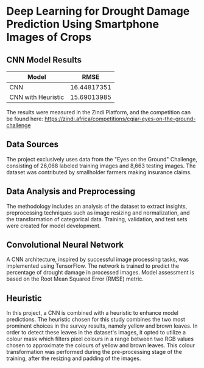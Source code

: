 # Deep Learning for Drought Damage Prediction Using Smartphone Images of Crops

## CNN Model Results
| Model              | RMSE         |
| ------------------ | ------------ |
| CNN                | 16.44817351  |
| CNN with Heuristic | 15.69013985  |

The results were measured in the Zindi Platform, and the competition can be found here: 
https://zindi.africa/competitions/cgiar-eyes-on-the-ground-challenge

## Data Sources 
The project exclusively uses data from the "Eyes on the Ground" Challenge, consisting of 26,068 labeled training images and 8,663 testing images. The dataset was contributed by smallholder farmers making insurance claims.

## Data Analysis and Preprocessing
The methodology includes an analysis of the dataset to extract insights, preprocessing techniques such as image resizing and normalization, and the transformation of categorical data. Training, validation, and test sets were created for model development.

## Convolutional Neural Network
A CNN architecture, inspired by successful image processing tasks, was implemented using TensorFlow. The network is trained to predict the percentage of drought damage in processed images. Model assessment is based on the Root Mean Squared Error (RMSE) metric.

## Heuristic 
In this project, a CNN is combined with a heuristic to enhance model predictions. The heuristic chosen for this study combines the two most prominent choices in the survey results, namely yellow and brown leaves. In order to detect these leaves in the dataset's images, it opted to utilize a colour mask which filters pixel colours in a range between two RGB values chosen to approximate the colours of yellow and brown leaves. This colour transformation was performed during the pre-processing stage of the training, after the resizing and padding of the images.


